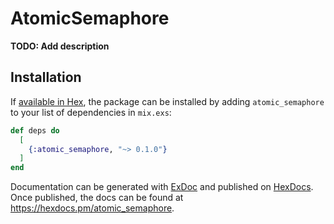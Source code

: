 # AtomicSemaphore

**TODO: Add description**

## Installation

If [available in Hex](https://hex.pm/docs/publish), the package can be installed
by adding `atomic_semaphore` to your list of dependencies in `mix.exs`:

```elixir
def deps do
  [
    {:atomic_semaphore, "~> 0.1.0"}
  ]
end
```

Documentation can be generated with [ExDoc](https://github.com/elixir-lang/ex_doc)
and published on [HexDocs](https://hexdocs.pm). Once published, the docs can
be found at <https://hexdocs.pm/atomic_semaphore>.

